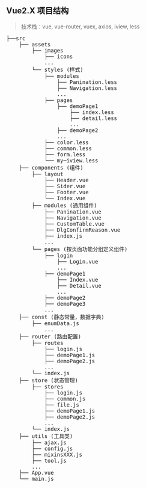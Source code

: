 ## Vue2.X 项目结构
> 技术栈：vue, vue-router, vuex, axios, iview, less

<pre>
├──src
    ├── assets
        ├── images
            ├── icons
            ...
        └── styles (样式)
            ├── modules
                ├── Panination.less
                ├── Navigation.less
                ...
            ├── pages
                ├── demoPage1
                    ├── index.less
                    ├── detail.less
                    ...
                ├── demoPage2
                ...
            ├── color.less
            ├── common.less
            ├── form.less
            └── my─iview.less
    ├── components (组件)
        ├── layout
            ├── Header.vue
            ├── Sider.vue
            ├── Footer.vue
            └── Index.vue
        ├── modules (通用组件)
            ├── Panination.vue
            ├── Navigation.vue
            ├── CustomTable.vue
            ├── DlgConfirmReason.vue
            ├── index.js
            ...
        └── pages (按页面功能分组定义组件)
            ├── login
                ├── Login.vue
                ...
            ├── demoPage1
                ├── Index.vue
                ├── Detail.vue
                ...
            ├── demoPage2
            ├── demoPage3
            ...
    ├── const (静态常量，数据字典)
        ├── enumData.js
            ...
    ├── router (路由配置)
        ├── routes
            ├── login.js
            ├── demoPage1.js
            ├── demoPage2.js
            ...
        └── index.js
    ├── store (状态管理)
        ├── stores
            ├── login.js
            ├── common.js
            ├── file.js
            ├── demoPage1.js
            ├── demoPage2.js
            ...
        └── index.js
    ├── utils (工具类)
        ├── ajax.js
        ├── config.js
        ├── mixinsXXX.js
        ├── tool.js
        ...
    ├── App.vue
    └── main.js
</pre>
